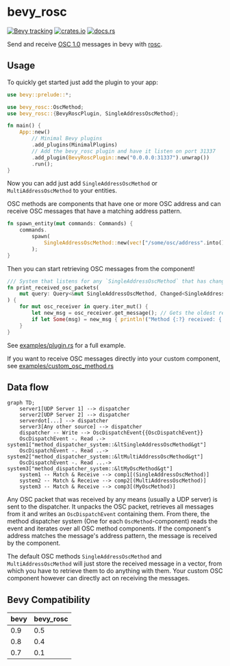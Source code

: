 # bevy_rosc

[![Bevy tracking](https://img.shields.io/badge/Bevy%20tracking-released%20version-lightblue)](https://github.com/bevyengine/bevy/blob/main/docs/plugins_guidelines.md#main-branch-tracking)
[![crates.io](https://img.shields.io/crates/v/bevy_rosc)](https://crates.io/crates/bevy_rosc)
[![docs.rs](https://docs.rs/bevy_rosc/badge.svg)](https://docs.rs/bevy_rosc)

Send and receive [OSC 1.0](https://github.com/CNMAT/OpenSoundControl.org/blob/master/spec-1_0.md) messages in bevy with [rosc](https://github.com/klingtnet/rosc).

## Usage

To quickly get started just add the plugin to your app:

```rust
use bevy::prelude::*;

use bevy_rosc::OscMethod;
use bevy_rosc::{BevyRoscPlugin, SingleAddressOscMethod};

fn main() {
    App::new()
        // Minimal Bevy plugins
        .add_plugins(MinimalPlugins)
        // Add the bevy_rosc plugin and have it listen on port 31337
        .add_plugin(BevyRoscPlugin::new("0.0.0.0:31337").unwrap())
        .run();
}
```

Now you can add just add `SingleAddressOscMethod` or  `MultiAddressOscMethod` to your entities.

OSC methods are components that have one or more OSC address and can receive OSC messages that have a matching address pattern.

```rust
fn spawn_entity(mut commands: Commands) {
    commands.
        spawn(
            SingleAddressOscMethod::new(vec!["/some/osc/address".into()]).unwrap()
        );
}
```

Then you can start retrieving OSC messages from the component!

```rust
/// System that listens for any `SingleAddressOscMethod` that has changed and prints received message
fn print_received_osc_packets(
    mut query: Query<&mut SingleAddressOscMethod, Changed<SingleAddressOscMethod>>,
) {
    for mut osc_receiver in query.iter_mut() {
        let new_msg = osc_receiver.get_message(); // Gets the oldest received message, or `None` if there are no more left
        if let Some(msg) = new_msg { println!("Method {:?} received: {:?}", osc_receiver.get_addresses(), msg) }
    }
}
```

See [examples/plugin.rs](examples/plugin.rs) for a full example.

If you want to receive OSC messages directly into your custom component, see [examples/custom_osc_method.rs](examples/custom_osc_method.rs)

## Data flow
```mermaid
graph TD;
    server1[UDP Server 1] --> dispatcher
    server2[UDP Server 2] --> dispatcher
    serverdot[...] --> dispatcher
    server3[Any other source] --> dispatcher
    dispatcher -- Write --> OscDispatchEvent{{OscDispatchEvent}}
    OscDispatchEvent -. Read .-> system1["method_dispatcher_system::&ltSingleAddressOscMethod&gt"]
    OscDispatchEvent -. Read ..-> system2["method_dispatcher_system::&ltMultiAddressOscMethod&gt"]
    OscDispatchEvent -. Read ...-> system3["method_dispatcher_system::&ltMyOscMethod&gt"]
    system1 -- Match & Receive --> comp1[(SingleAddressOscMethod)]
    system2 -- Match & Receive --> comp2[(MultiAddressOscMethod)]
    system3 -- Match & Receive --> comp3[(MyOscMethod)]
```

Any OSC packet that was received by any means (usually a UDP server) is sent to the dispatcher.
It unpacks the OSC packet, retrieves all messages from it and writes an `OscDispatchEvent` containing them.
From there, the method dispatcher system (One for each `OscMethod`-component) reads the event and iterates over all OSC method components.
If the component's address matches the message's address pattern, the message is received by the component.

The default OSC methods `SingleAddressOscMethod` and `MultiAddressOscMethod` will just store the received message in a vector, from which you have to retrieve them to do anything with them.
Your custom OSC component however can directly act on receiving the messages.

## Bevy Compatibility

| bevy  | bevy_rosc |
|-------|-----------|
| 0.9   | 0.5       |
| 0.8   | 0.4       |
| 0.7   | 0.1       |